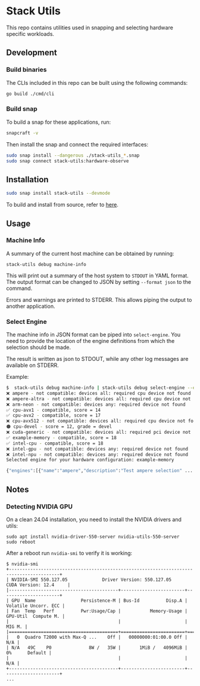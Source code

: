 # Stack Utils

This repo contains utilities used in snapping and selecting hardware specific workloads.

## Development

### Build binaries

The CLIs included in this repo can be built using the following commands:

```bash
go build ./cmd/cli
```

### Build snap

To build a snap for these applications, run:

```bash
snapcraft -v
```

Then install the snap and connect the required interfaces:

```bash
sudo snap install --dangerous ./stack-utils_*.snap
sudo snap connect stack-utils:hardware-observe 
```

## Installation

```bash
sudo snap install stack-utils --devmode
```

To build and install from source, refer to [here](#build-snap).

## Usage

### Machine Info

A summary of the current host machine can be obtained by running:

```
stack-utils debug machine-info
```

This will print out a summary of the host system to `STDOUT` in YAML format.
The output format can be changed to JSON by setting `--format json` to the command.

Errors and warnings are printed to STDERR.
This allows piping the output to another application.

### Select Engine

The machine info in JSON format can be piped into `select-engine`.
You need to provide the location of the engine definitions from which the selection should be made.

The result is written as json to STDOUT, while any other log messages are available on STDERR.

Example:

```bash
$  stack-utils debug machine-info | stack-utils debug select-engine --engines test_data/engines/
❌ ampere - not compatible: devices all: required cpu device not found
❌ ampere-altra - not compatible: devices all: required cpu device not found
❌ arm-neon - not compatible: devices any: required device not found
✅ cpu-avx1 - compatible, score = 14
✅ cpu-avx2 - compatible, score = 17
❌ cpu-avx512 - not compatible: devices all: required cpu device not found
🟠 cpu-devel - score = 12, grade = devel
❌ cuda-generic - not compatible: devices all: required pci device not found
✅ example-memory - compatible, score = 18
✅ intel-cpu - compatible, score = 18
❌ intel-gpu - not compatible: devices any: required device not found
❌ intel-npu - not compatible: devices any: required device not found
Selected engine for your hardware configuration: example-memory

{"engines":[{"name":"ampere","description":"Test ampere selection" ...
```

## Notes

### Detecting NVIDIA GPU

On a clean 24.04 installation, you need to install the NVIDIA drivers and utils:

```
sudo apt install nvidia-driver-550-server nvidia-utils-550-server
sudo reboot
```

After a reboot run `nvidia-smi` to verify it is working:

```
$ nvidia-smi    
+-----------------------------------------------------------------------------------------+
| NVIDIA-SMI 550.127.05             Driver Version: 550.127.05     CUDA Version: 12.4     |
|-----------------------------------------+------------------------+----------------------+
| GPU  Name                 Persistence-M | Bus-Id          Disp.A | Volatile Uncorr. ECC |
| Fan  Temp   Perf          Pwr:Usage/Cap |           Memory-Usage | GPU-Util  Compute M. |
|                                         |                        |               MIG M. |
|=========================================+========================+======================|
|   0  Quadro T2000 with Max-Q ...    Off |   00000000:01:00.0 Off |                  N/A |
| N/A   49C    P0              8W /   35W |       1MiB /   4096MiB |      0%      Default |
|                                         |                        |                  N/A |
+-----------------------------------------+------------------------+----------------------+
...
```
